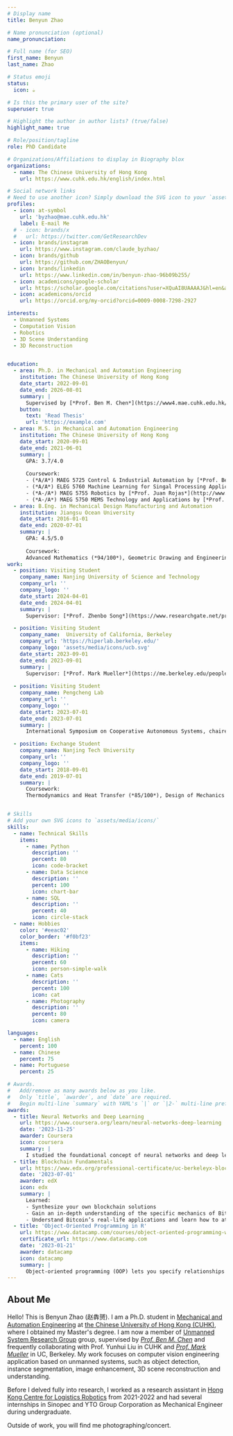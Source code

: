 ```yaml
---
# Display name
title: Benyun Zhao

# Name pronunciation (optional)
name_pronunciation: 

# Full name (for SEO)
first_name: Benyun
last_name: Zhao

# Status emoji
status:
  icon: ☕️

# Is this the primary user of the site?
superuser: true

# Highlight the author in author lists? (true/false)
highlight_name: true

# Role/position/tagline
role: PhD Candidate

# Organizations/Affiliations to display in Biography blox
organizations:
  - name: The Chinese University of Hong Kong
    url: https://www.cuhk.edu.hk/english/index.html

# Social network links
# Need to use another icon? Simply download the SVG icon to your `assets/media/icons/` folder.
profiles:
  - icon: at-symbol
    url: 'byzhao@mae.cuhk.edu.hk'
    label: E-mail Me
  # - icon: brands/x
  #   url: https://twitter.com/GetResearchDev
  - icon: brands/instagram
    url: https://www.instagram.com/claude_byzhao/
  - icon: brands/github
    url: https://github.com/ZHAOBenyun/
  - icon: brands/linkedin
    url: https://www.linkedin.com/in/benyun-zhao-96b09b255/
  - icon: academicons/google-scholar
    url: https://scholar.google.com/citations?user=XQuAI8UAAAAJ&hl=en&authuser=1
  - icon: academicons/orcid
    url: https://orcid.org/my-orcid?orcid=0009-0008-7298-2927

interests:
  - Unmanned Systems
  - Computation Vision
  - Robotics
  - 3D Scene Understanding
  - 3D Reconstruction


education:
  - area: Ph.D. in Mechanical and Automation Engineering
    institution: The Chinese University of Hong Kong
    date_start: 2022-09-01
    date_end: 2026-08-01
    summary: |
      Supervised by [*Prof. Ben M. Chen*](https://www4.mae.cuhk.edu.hk/peoples/chen-benmei/). 
    button:
      text: 'Read Thesis'
      url: 'https://example.com'
  - area: M.S. in Mechanical and Automation Engineering
    institution: The Chinese University of Hong Kong
    date_start: 2020-09-01
    date_end: 2021-06-01
    summary: |
      GPA: 3.7/4.0
      
      Coursework:
      - (*A/A*) MAEG 5725 Control & Industrial Automation by [*Prof. Ben M. Chen*](https://www4.mae.cuhk.edu.hk/peoples/chen-benmei/) 
      - (*A/A*) ELEG 5760 Machine Learning for Singal Processing Applications by [*Prof. Hongsheng Li*](https://www.ee.cuhk.edu.hk/~hsli/) 
      - (*A-/A*) MAEG 5755 Robotics by [*Prof. Juan Rojas*](http://www.juanrojas.net/)
      - (*A-/A*) MAEG 5750 MEMS Technology and Applications by [*Prof. Li Zhang*](https://www4.mae.cuhk.edu.hk/peoples/zhang-li/) 
  - area: B.Eng. in Mechanical Design Manufacturing and Automation
    institution: Jiangsu Ocean University
    date_start: 2016-01-01
    date_end: 2020-07-01
    summary: |
      GPA: 4.5/5.0
      
      Coursework:
      Advanced Mathematics (*94/100*), Geometric Drawing and Engineering Graphics (*85/100*), Linear Algebra (*94/100*), Probability and Statistics (*91/100*), Principles of Mechanics (*88/100*), Electrotechnics and Electronics (*86/100*), Solidworks 3D Model Design (*95/100*), Engineer Training (*95/100*), Electrical Control of Machinery Tools and PLC (*85/100*), CAD and CAM (*95/100*), Insturial Robot (*88/100*), Professional English for Mechanical Engineering (*96/100*)
work:
  - position: Visiting Student
    company_name: Nanjing University of Science and Technology
    company_url: ''
    company_logo: ''
    date_start: 2024-04-01
    date_end: 2024-04-01
    summary: |
      Supervisor: [*Prof. Zhenbo Song*](https://www.researchgate.net/profile/Song-Zhenbo) and [*Prof. Jianfeng Lu*](http://202.119.85.163/open/TutorInfo.aspx?dsbh=Xn3GKidYcoyr!Qa1YK4RAQ==&yxsh=4iVdgPyuKTE=&zydm=fY2NaWnaNpk=)

  - position: Visiting Student
    company_name:  University of California, Berkeley
    company_url: 'https://hiperlab.berkeley.edu/'
    company_logo: 'assets/media/icons/ucb.svg'
    date_start: 2023-09-01
    date_end: 2023-09-01
    summary: |
      Supervisor: [*Prof. Mark Mueller*](https://me.berkeley.edu/people/mark-w-mueller/)
  
  - position: Visiting Student 
    company_name: Pengcheng Lab
    company_url: ''
    company_logo: ''
    date_start: 2023-07-01
    date_end: 2023-07-01
    summary: |
      International Symposium on Cooperative Autonomous Systems, chaired by [*Prof. Ben M. Chen*](https://www4.mae.cuhk.edu.hk/peoples/chen-benmei/), [*Prof. Jie Chen*](https://www.tongji.edu.cn/info/1136/21221.htm) and [*Prof. Hugh Liu*](https://www.flight.utias.utoronto.ca/fsc/index.php/team)

  - position: Exchange Student
    company_name: Nanjing Tech University
    company_url: ''
    company_logo: ''
    date_start: 2018-09-01
    date_end: 2019-07-01
    summary: |
      Coursework: 
      Thermodynamics and Heat Transfer (*85/100*), Design of Mechanics (*86/100*), Numerical Computation (*92/100*), Principles of Microcontrollers (*91/100*), Fundamentals of Control Eningeering (*85/100*), Hydraulic and Pneumatic Transmission (*89/100*), Numerical Control Technology (*88/100*), Finite Element Analysis (*94/100*), Design and Manufacture of Pressing Model (*95/100*)


# Skills
# Add your own SVG icons to `assets/media/icons/`
skills:
  - name: Technical Skills
    items:
      - name: Python
        description: ''
        percent: 80
        icon: code-bracket
      - name: Data Science
        description: ''
        percent: 100
        icon: chart-bar
      - name: SQL
        description: ''
        percent: 40
        icon: circle-stack
  - name: Hobbies
    color: '#eeac02'
    color_border: '#f0bf23'
    items:
      - name: Hiking
        description: ''
        percent: 60
        icon: person-simple-walk
      - name: Cats
        description: ''
        percent: 100
        icon: cat
      - name: Photography
        description: ''
        percent: 80
        icon: camera

languages:
  - name: English
    percent: 100
  - name: Chinese
    percent: 75
  - name: Portuguese
    percent: 25

# Awards.
#   Add/remove as many awards below as you like.
#   Only `title`, `awarder`, and `date` are required.
#   Begin multi-line `summary` with YAML's `|` or `|2-` multi-line prefix and indent 2 spaces below.
awards:
  - title: Neural Networks and Deep Learning
    url: https://www.coursera.org/learn/neural-networks-deep-learning
    date: '2023-11-25'
    awarder: Coursera
    icon: coursera
    summary: |
      I studied the foundational concept of neural networks and deep learning. By the end, I was familiar with the significant technological trends driving the rise of deep learning; build, train, and apply fully connected deep neural networks; implement efficient (vectorized) neural networks; identify key parameters in a neural network’s architecture; and apply deep learning to your own applications.
  - title: Blockchain Fundamentals
    url: https://www.edx.org/professional-certificate/uc-berkeleyx-blockchain-fundamentals
    date: '2023-07-01'
    awarder: edX
    icon: edx
    summary: |
      Learned:
      - Synthesize your own blockchain solutions
      - Gain an in-depth understanding of the specific mechanics of Bitcoin
      - Understand Bitcoin’s real-life applications and learn how to attack and destroy Bitcoin, Ethereum, smart contracts and Dapps, and alternatives to Bitcoin’s Proof-of-Work consensus algorithm
  - title: 'Object-Oriented Programming in R'
    url: https://www.datacamp.com/courses/object-oriented-programming-with-s3-and-r6-in-r
    certificate_url: https://www.datacamp.com
    date: '2023-01-21'
    awarder: datacamp
    icon: datacamp
    summary: |
      Object-oriented programming (OOP) lets you specify relationships between functions and the objects that they can act on, helping you manage complexity in your code. This is an intermediate level course, providing an introduction to OOP, using the S3 and R6 systems. S3 is a great day-to-day R programming tool that simplifies some of the functions that you write. R6 is especially useful for industry-specific analyses, working with web APIs, and building GUIs.
---
```


## About Me

Hello! This is Benyun Zhao (赵犇赟). I am a Ph.D. student in [Mechanical and Automation Engineering](https://www4.mae.cuhk.edu.hk/) at [the Chinese University of Hong Kong (CUHK)](https://www.cuhk.edu.hk/english/index.html), where I obtained my Master's degree. I am now a member of [Unmanned System Research Group](http://www.mae.cuhk.edu.hk/~usr/) group, supervised by [*Prof. Ben M. Chen*](https://www4.mae.cuhk.edu.hk/peoples/chen-benmei/) and frequently collaborating with Prof. Yunhui Liu in CUHK and [*Prof. Mark Mueller*](https://me.berkeley.edu/people/mark-w-mueller/) in UC, Berkeley. My work focuses on computer vision engineering application based on unmanned systems, such as object detection, instance segmentation, image enhancement, 3D scene reconstruction and understanding.

Before I delved fully into research, I worked as a research assistant in [Hong Kong Centre for Logistics Robotics](https://www.hkclr.hk/) from 2021-2022 and had several internships in Sinopec and YTO Group Corporation as Mechanical Engineer during undergraduate.

Outside of work, you will find me photographing/concert.


